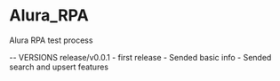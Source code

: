 # Alura_RPA
Alura RPA test process


-- VERSIONS
release/v0.0.1
	- first release
	- Sended basic info
	- Sended search and upsert features